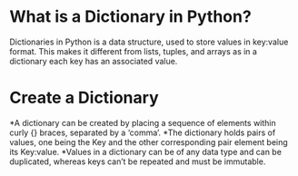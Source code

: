 # What is a Dictionary in Python?
Dictionaries in Python is a data structure, used to store values in key:value format. This makes it different from lists, tuples, and arrays as in a dictionary each key has an associated value.
# Create a Dictionary
  *A dictionary can be created by placing a sequence of elements within curly {} braces, separated by a ‘comma’.
  *The dictionary holds pairs of values, one being the Key and the other corresponding pair element being its Key:value.
  *Values in a dictionary can be of any data type and can be duplicated, whereas keys can’t be repeated and must be immutable. 
